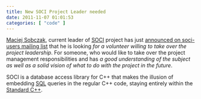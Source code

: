 ```yaml
---
title: New SOCI Project Leader needed
date: 2011-11-07 01:01:53
categories: [ "code" ]
---
```


[Maciej Sobczak](http://www.msobczak.com/), current leader of [SOCI](http://soci.sourceforge.net/) project has just [announced on soci-users mailing list](http://sourceforge.net/mailarchive/forum.php?thread_name=4EB709EF.7070602@msobczak.com&forum_name=soci-users) that he is looking _for a volunteer willing to take over the project leadership_. For someone, who would like to take over the project management responsibilities and has _a good understanding of the subject as well as a solid vision of what to do with the project in the future_.

SOCI is a database access library for C++ that makes the illusion of embedding [SQL](http://en.wikipedia.org/wiki/SQL) queries in the regular C++ code, staying entirely within the [Standard C++](http://en.wikipedia.org/wiki/C++).
